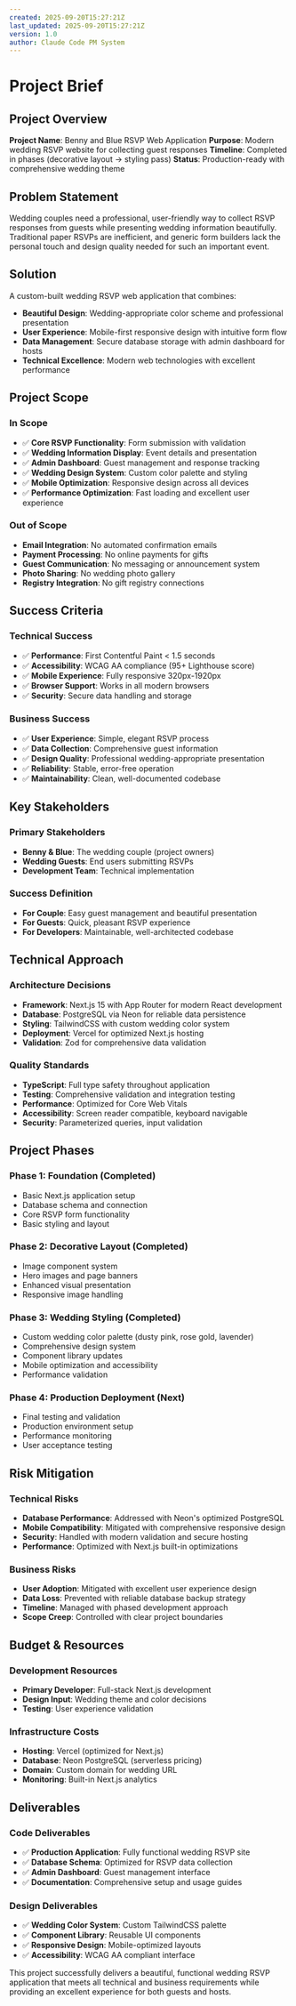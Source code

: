 ```yaml
---
created: 2025-09-20T15:27:21Z
last_updated: 2025-09-20T15:27:21Z
version: 1.0
author: Claude Code PM System
---
```


# Project Brief

## Project Overview

**Project Name**: Benny and Blue RSVP Web Application
**Purpose**: Modern wedding RSVP website for collecting guest responses
**Timeline**: Completed in phases (decorative layout → styling pass)
**Status**: Production-ready with comprehensive wedding theme

## Problem Statement

Wedding couples need a professional, user-friendly way to collect RSVP responses from guests while presenting wedding information beautifully. Traditional paper RSVPs are inefficient, and generic form builders lack the personal touch and design quality needed for such an important event.

## Solution

A custom-built wedding RSVP web application that combines:
- **Beautiful Design**: Wedding-appropriate color scheme and professional presentation
- **User Experience**: Mobile-first responsive design with intuitive form flow
- **Data Management**: Secure database storage with admin dashboard for hosts
- **Technical Excellence**: Modern web technologies with excellent performance

## Project Scope

### In Scope
- ✅ **Core RSVP Functionality**: Form submission with validation
- ✅ **Wedding Information Display**: Event details and presentation
- ✅ **Admin Dashboard**: Guest management and response tracking
- ✅ **Wedding Design System**: Custom color palette and styling
- ✅ **Mobile Optimization**: Responsive design across all devices
- ✅ **Performance Optimization**: Fast loading and excellent user experience

### Out of Scope
- **Email Integration**: No automated confirmation emails
- **Payment Processing**: No online payments for gifts
- **Guest Communication**: No messaging or announcement system
- **Photo Sharing**: No wedding photo gallery
- **Registry Integration**: No gift registry connections

## Success Criteria

### Technical Success
- ✅ **Performance**: First Contentful Paint < 1.5 seconds
- ✅ **Accessibility**: WCAG AA compliance (95+ Lighthouse score)
- ✅ **Mobile Experience**: Fully responsive 320px-1920px
- ✅ **Browser Support**: Works in all modern browsers
- ✅ **Security**: Secure data handling and storage

### Business Success
- ✅ **User Experience**: Simple, elegant RSVP process
- ✅ **Data Collection**: Comprehensive guest information
- ✅ **Design Quality**: Professional wedding-appropriate presentation
- ✅ **Reliability**: Stable, error-free operation
- ✅ **Maintainability**: Clean, well-documented codebase

## Key Stakeholders

### Primary Stakeholders
- **Benny & Blue**: The wedding couple (project owners)
- **Wedding Guests**: End users submitting RSVPs
- **Development Team**: Technical implementation

### Success Definition
- **For Couple**: Easy guest management and beautiful presentation
- **For Guests**: Quick, pleasant RSVP experience
- **For Developers**: Maintainable, well-architected codebase

## Technical Approach

### Architecture Decisions
- **Framework**: Next.js 15 with App Router for modern React development
- **Database**: PostgreSQL via Neon for reliable data persistence
- **Styling**: TailwindCSS with custom wedding color system
- **Deployment**: Vercel for optimized Next.js hosting
- **Validation**: Zod for comprehensive data validation

### Quality Standards
- **TypeScript**: Full type safety throughout application
- **Testing**: Comprehensive validation and integration testing
- **Performance**: Optimized for Core Web Vitals
- **Accessibility**: Screen reader compatible, keyboard navigable
- **Security**: Parameterized queries, input validation

## Project Phases

### Phase 1: Foundation (Completed)
- Basic Next.js application setup
- Database schema and connection
- Core RSVP form functionality
- Basic styling and layout

### Phase 2: Decorative Layout (Completed)
- Image component system
- Hero images and page banners
- Enhanced visual presentation
- Responsive image handling

### Phase 3: Wedding Styling (Completed)
- Custom wedding color palette (dusty pink, rose gold, lavender)
- Comprehensive design system
- Component library updates
- Mobile optimization and accessibility
- Performance validation

### Phase 4: Production Deployment (Next)
- Final testing and validation
- Production environment setup
- Performance monitoring
- User acceptance testing

## Risk Mitigation

### Technical Risks
- **Database Performance**: Addressed with Neon's optimized PostgreSQL
- **Mobile Compatibility**: Mitigated with comprehensive responsive design
- **Security**: Handled with modern validation and secure hosting
- **Performance**: Optimized with Next.js built-in optimizations

### Business Risks
- **User Adoption**: Mitigated with excellent user experience design
- **Data Loss**: Prevented with reliable database backup strategy
- **Timeline**: Managed with phased development approach
- **Scope Creep**: Controlled with clear project boundaries

## Budget & Resources

### Development Resources
- **Primary Developer**: Full-stack Next.js development
- **Design Input**: Wedding theme and color decisions
- **Testing**: User experience validation

### Infrastructure Costs
- **Hosting**: Vercel (optimized for Next.js)
- **Database**: Neon PostgreSQL (serverless pricing)
- **Domain**: Custom domain for wedding URL
- **Monitoring**: Built-in Next.js analytics

## Deliverables

### Code Deliverables
- ✅ **Production Application**: Fully functional wedding RSVP site
- ✅ **Database Schema**: Optimized for RSVP data collection
- ✅ **Admin Dashboard**: Guest management interface
- ✅ **Documentation**: Comprehensive setup and usage guides

### Design Deliverables
- ✅ **Wedding Color System**: Custom TailwindCSS palette
- ✅ **Component Library**: Reusable UI components
- ✅ **Responsive Design**: Mobile-optimized layouts
- ✅ **Accessibility**: WCAG AA compliant interface

This project successfully delivers a beautiful, functional wedding RSVP application that meets all technical and business requirements while providing an excellent experience for both guests and hosts.